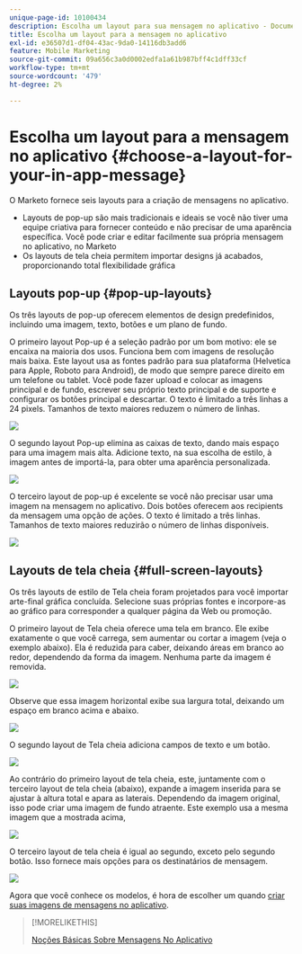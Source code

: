 ```yaml
---
unique-page-id: 10100434
description: Escolha um layout para sua mensagem no aplicativo - Documentação do Marketo - Documentação do produto
title: Escolha um layout para a mensagem no aplicativo
exl-id: e36507d1-df04-43ac-9da0-14116db3add6
feature: Mobile Marketing
source-git-commit: 09a656c3a0d0002edfa1a61b987bff4c1dff33cf
workflow-type: tm+mt
source-wordcount: '479'
ht-degree: 2%

---
```


# Escolha um layout para a mensagem no aplicativo {#choose-a-layout-for-your-in-app-message}

O Marketo fornece seis layouts para a criação de mensagens no aplicativo.

* Layouts de pop-up são mais tradicionais e ideais se você não tiver uma equipe criativa para fornecer conteúdo e não precisar de uma aparência específica. Você pode criar e editar facilmente sua própria mensagem no aplicativo, no Marketo
* Os layouts de tela cheia permitem importar designs já acabados, proporcionando total flexibilidade gráfica

## Layouts pop-up {#pop-up-layouts}

Os três layouts de pop-up oferecem elementos de design predefinidos, incluindo uma imagem, texto, botões e um plano de fundo.

O primeiro layout Pop-up é a seleção padrão por um bom motivo: ele se encaixa na maioria dos usos. Funciona bem com imagens de resolução mais baixa. Este layout usa as fontes padrão para sua plataforma (Helvetica para Apple, Roboto para Android), de modo que sempre parece direito em um telefone ou tablet. Você pode fazer upload e colocar as imagens principal e de fundo, escrever seu próprio texto principal e de suporte e configurar os botões principal e descartar. O texto é limitado a três linhas a 24 pixels. Tamanhos de texto maiores reduzem o número de linhas.

![](assets/image2016-5-9-13-3a3-3a48.png)

O segundo layout Pop-up elimina as caixas de texto, dando mais espaço para uma imagem mais alta. Adicione texto, na sua escolha de estilo, à imagem antes de importá-la, para obter uma aparência personalizada.

![](assets/image2016-5-9-13-3a4-3a43.png)

O terceiro layout de pop-up é excelente se você não precisar usar uma imagem na mensagem no aplicativo. Dois botões oferecem aos recipients da mensagem uma opção de ações. O texto é limitado a três linhas. Tamanhos de texto maiores reduzirão o número de linhas disponíveis.

![](assets/image2016-5-9-13-3a7-3a33.png)

## Layouts de tela cheia {#full-screen-layouts}

Os três layouts de estilo de Tela cheia foram projetados para você importar arte-final gráfica concluída. Selecione suas próprias fontes e incorpore-as ao gráfico para corresponder a qualquer página da Web ou promoção.

O primeiro layout de Tela cheia oferece uma tela em branco. Ele exibe exatamente o que você carrega, sem aumentar ou cortar a imagem (veja o exemplo abaixo). Ela é reduzida para caber, deixando áreas em branco ao redor, dependendo da forma da imagem. Nenhuma parte da imagem é removida.

![](assets/image2016-5-9-13-3a9-3a26.png)

Observe que essa imagem horizontal exibe sua largura total, deixando um espaço em branco acima e abaixo.

![](assets/image2016-5-9-13-3a29-3a46.png)

O segundo layout de Tela cheia adiciona campos de texto e um botão.

![](assets/image2016-5-9-13-3a10-3a27.png)

Ao contrário do primeiro layout de tela cheia, este, juntamente com o terceiro layout de tela cheia (abaixo), expande a imagem inserida para se ajustar à altura total e apara as laterais. Dependendo da imagem original, isso pode criar uma imagem de fundo atraente. Este exemplo usa a mesma imagem que a mostrada acima,

![](assets/image2016-5-9-14-3a0-3a36.png)

O terceiro layout de tela cheia é igual ao segundo, exceto pelo segundo botão. Isso fornece mais opções para os destinatários de mensagem.

![](assets/image2016-5-9-13-3a11-3a35.png)

Agora que você conhece os modelos, é hora de escolher um quando [criar suas imagens de mensagens no aplicativo](/help/marketo/product-docs/mobile-marketing/in-app-messages/creating-in-app-messages/add-in-app-message-images.md).

>[!MORELIKETHIS]
>
>[Noções Básicas Sobre Mensagens No Aplicativo](/help/marketo/product-docs/mobile-marketing/in-app-messages/understanding-in-app-messages.md)
